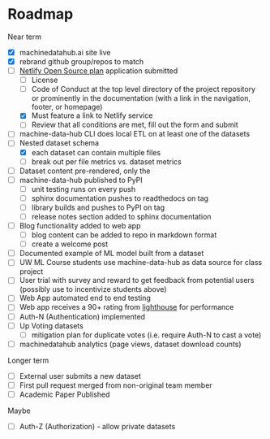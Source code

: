 # Roadmap

Near term

- [X] machinedatahub.ai site live
- [X] rebrand github group/repos to match
- [ ] [Netlify Open Source plan](https://www.netlify.com/legal/open-source-policy) application submitted
  - [ ] License
  - [ ] Code of Conduct at the top level directory of the project repository or prominently in the documentation (with a link in the navigation, footer, or homepage)
  - [X] Must feature a link to Netlify service
  - [ ] Review that all conditions are met, fill out the form and submit
- [ ] machine-data-hub CLI does local ETL on at least one of the datasets
- [ ] Nested dataset schema
  - [X] each dataset can contain multiple files
  - [ ] break out per file metrics vs. dataset metrics
- [ ] Dataset content pre-rendered, only the  
- [ ] machine-data-hub published to PyPI
  - [ ] unit testing runs on every push
  - [ ] sphinx documentation pushes to readthedocs on tag
  - [ ] library builds and pushes to PyPI on tag
  - [ ] release notes section added to sphinx documentation
- [ ] Blog functionality added to web app
  - [ ] blog content can be added to repo in markdown format
  - [ ] create a welcome post
- [ ] Documented example of ML model built from a dataset
- [ ] UW ML Course students use machine-data-hub as data source for class project
- [ ] User trial with survey and reward to get feedback from potential users (possibly use to incentivize students above)
- [ ] Web App automated end to end testing
- [ ] Web app receives a 90+ rating from [lighthouse](https://developers.google.com/web/tools/lighthouse) for performance
- [ ] Auth-N (Authentication) implemented
- [ ] Up Voting datasets
  - [ ] mitigation plan for duplicate votes (i.e. require Auth-N to cast a vote)
- [ ] machinedatahub analytics (page views, dataset download counts)

Longer term

- [ ] External user submits a new dataset
- [ ] First pull request merged from non-original team member
- [ ] Academic Paper Published

Maybe

- [ ] Auth-Z (Authorization) - allow private datasets
